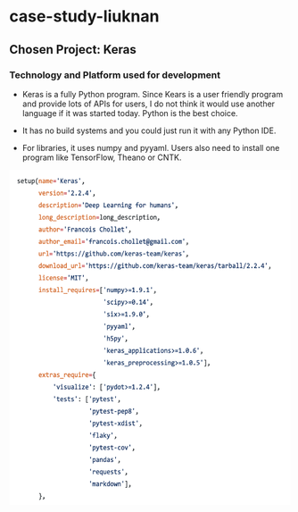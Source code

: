 # case-study-liuknan
## Chosen Project: Keras<br>
### Technology and Platform used for development
* Keras is a fully Python program. Since Kears is a user friendly program and provide lots of APIs for users, I do not think it would use another language if it was started today. Python is the best choice.

* It has no build systems and you could just run it with any Python IDE.

* For libraries, it uses numpy and pyyaml. Users also need to install one program like TensorFlow, Theano or CNTK.
<img src="https://github.com/ec500-software-engineering/case-study-liuknan/raw/master/requirements.png" width="600" height="600">
